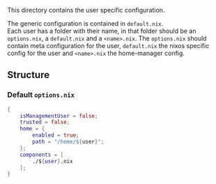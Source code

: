 This directory contains the user specific configuration.  
  
The generic configuration is contained in `default.nix`.  
Each user has a folder with their name, in that folder should be an `options.nix`, a `default.nix` and a `<name>.nix`.
The `options.nix` should contain meta configuration for the user, `default.nix` the nixos specific config for the user and `<name>.nix` the home-manager config.  

## Structure

### Default `options.nix`
```nix
{
    isManagementUser = false;
    trusted = false;
    home = {
        enabled = true;
        path = "/home/${user}";
    };
    components = [
        ./${user}.nix
    ];
}
```